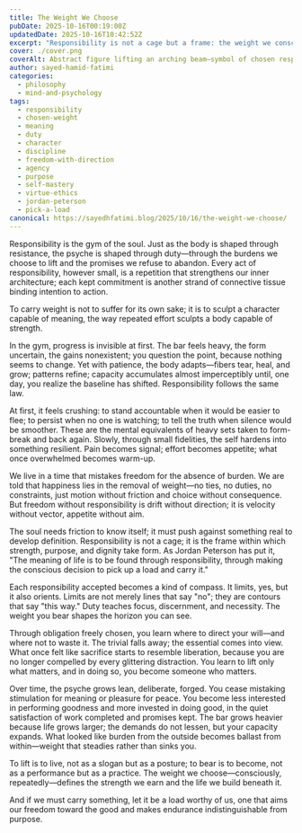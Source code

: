 ```yaml
---
title: The Weight We Choose
pubDate: 2025-10-16T00:19:00Z
updatedDate: 2025-10-16T10:42:52Z
excerpt: "Responsibility is not a cage but a frame: the weight we consciously choose to carry shapes character, gives freedom direction, and turns endurance into purpose."
cover: ./cover.png
coverAlt: Abstract figure lifting an arching beam—symbol of chosen responsibility and inner strength.
author: sayed-hamid-fatimi
categories:
  - philosophy
  - mind-and-psychology
tags:
  - responsibility
  - chosen-weight
  - meaning
  - duty
  - character
  - discipline
  - freedom-with-direction
  - agency
  - purpose
  - self-mastery
  - virtue-ethics
  - jordan-peterson
  - pick-a-load
canonical: https://sayedhfatimi.blog/2025/10/16/the-weight-we-choose/
---
```


Responsibility is the gym of the soul. Just as the body is shaped through resistance, the psyche is shaped through duty—through the burdens we choose to lift and the promises we refuse to abandon. Every act of responsibility, however small, is a repetition that strengthens our inner architecture; each kept commitment is another strand of connective tissue binding intention to action.

To carry weight is not to suffer for its own sake; it is to sculpt a character capable of meaning, the way repeated effort sculpts a body capable of strength.

In the gym, progress is invisible at first. The bar feels heavy, the form uncertain, the gains nonexistent; you question the point, because nothing seems to change. Yet with patience, the body adapts—fibers tear, heal, and grow; patterns refine; capacity accumulates almost imperceptibly until, one day, you realize the baseline has shifted. Responsibility follows the same law.

At first, it feels crushing: to stand accountable when it would be easier to flee; to persist when no one is watching; to tell the truth when silence would be smoother. These are the mental equivalents of heavy sets taken to form-break and back again. Slowly, through small fidelities, the self hardens into something resilient. Pain becomes signal; effort becomes appetite; what once overwhelmed becomes warm-up.

We live in a time that mistakes freedom for the absence of burden. We are told that happiness lies in the removal of weight—no ties, no duties, no constraints, just motion without friction and choice without consequence. But freedom without responsibility is drift without direction; it is velocity without vector, appetite without aim.

The soul needs friction to know itself; it must push against something real to develop definition. Responsibility is not a cage; it is the frame within which strength, purpose, and dignity take form. As Jordan Peterson has put it, "The meaning of life is to be found through responsibility, through making the conscious decision to pick up a load and carry it."

Each responsibility accepted becomes a kind of compass. It limits, yes, but it also orients. Limits are not merely lines that say "no"; they are contours that say "this way." Duty teaches focus, discernment, and necessity. The weight you bear shapes the horizon you can see.

Through obligation freely chosen, you learn where to direct your will—and where not to waste it. The trivial falls away; the essential comes into view. What once felt like sacrifice starts to resemble liberation, because you are no longer compelled by every glittering distraction. You learn to lift only what matters, and in doing so, you become someone who matters.

Over time, the psyche grows lean, deliberate, forged. You cease mistaking stimulation for meaning or pleasure for peace. You become less interested in performing goodness and more invested in doing good, in the quiet satisfaction of work completed and promises kept. The bar grows heavier because life grows larger; the demands do not lessen, but your capacity expands. What looked like burden from the outside becomes ballast from within—weight that steadies rather than sinks you.

To lift is to live, not as a slogan but as a posture; to bear is to become, not as a performance but as a practice. The weight we choose—consciously, repeatedly—defines the strength we earn and the life we build beneath it.

And if we must carry something, let it be a load worthy of us, one that aims our freedom toward the good and makes endurance indistinguishable from purpose.
